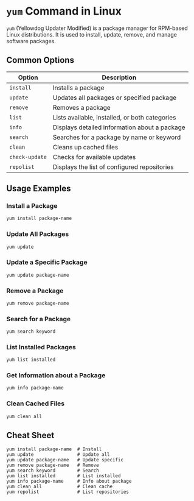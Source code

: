 # `yum` Command in Linux

`yum` (Yellowdog Updater Modified) is a package manager for RPM-based Linux distributions. It is used to install, update, remove, and manage software packages.

## Common Options

| Option         | Description                                           |
|----------------|-------------------------------------------------------|
| `install`      | Installs a package                                    |
| `update`       | Updates all packages or specified package             |
| `remove`       | Removes a package                                     |
| `list`         | Lists available, installed, or both categories        |
| `info`         | Displays detailed information about a package         |
| `search`       | Searches for a package by name or keyword             |
| `clean`        | Cleans up cached files                                |
| `check-update` | Checks for available updates                          |
| `repolist`     | Displays the list of configured repositories          |

## Usage Examples

### Install a Package
```bash
yum install package-name
```

### Update All Packages
```bash
yum update
```

### Update a Specific Package
```bash
yum update package-name
```

### Remove a Package
```bash
yum remove package-name
```

### Search for a Package
```bash
yum search keyword
```

### List Installed Packages
```bash
yum list installed
```

### Get Information about a Package
```bash
yum info package-name
```

### Clean Cached Files
```bash
yum clean all
```

## Cheat Sheet

```plaintext
yum install package-name  # Install
yum update                # Update all
yum update package-name   # Update specific
yum remove package-name   # Remove
yum search keyword        # Search
yum list installed        # List installed
yum info package-name     # Info about package
yum clean all             # Clean cache
yum repolist              # List repositories
```
